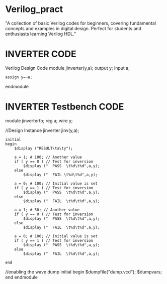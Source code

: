 # Verilog_pract
"A collection of basic Verilog codes for beginners, covering fundamental concepts and examples in digital design. Perfect for students and enthusiasts learning Verilog HDL."

# INVERTER CODE
Verilog Design Code
module jinverter(y,a);
	output y;
	input a;
	
	assign y=~a;
	
endmodule
# INVERTER Testbench CODE

module jinvertertb;
  reg a;
  wire y;

  //Design Instance
  jinverter jinv(y,a);
  
	initial
	begin
		$display ("RESULT\ta\ty");

		a = 1; # 100; // Another value
		if ( y == 0 ) // Test for inversion
			$display ("  PASS  \t%d\t%d",a,y);
		else
			$display ("  FAIL \t%d\t%d",a,y);

		a = 0; # 100; // Initial value is set
		if ( y == 1 ) // Test for inversion
			$display ("  PASS  \t%d\t%d",a,y);
		else
			$display ("  FAIL  \t%d\t%d",a,y);

		a = 1; # 50; // Another value
		if ( y == 0 ) // Test for inversion
			$display ("  PASS  \t%d\t%d",a,y);
		else
			$display ("  FAIL  \t%d\t%d",a,y);

		a = 0; # 100; // Initial value is set
		if ( y == 1 ) // Test for inversion
			$display ("  PASS  \t%d\t%d",a,y);
		else
			$display ("  FAIL  \t%d\t%d",a,y);

	end
  
  //enabling the wave dump
  initial begin 
    $dumpfile("dump.vcd"); $dumpvars;
  end
endmodule
 
